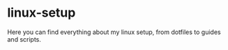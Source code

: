 # linux-setup
Here you can find everything about my linux setup, from dotfiles to guides and scripts.
